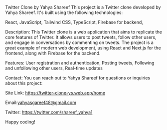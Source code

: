 
Twitter Clone by Yahya Shareef
This project is a Twitter clone developed by Yahya Shareef. It's built using the following technologies:

React,
JavaScript,
Tailwind CSS,
TypeScript,
Firebase for backend,

Description:
 This Twitter clone is a web application that aims to replicate the core features of Twitter. It allows users to post tweets, follow other users, and engage in conversations by commenting on tweets. The project is a great example of modern web development, using React and Next.js for the frontend, along with Firebase for the backend.

Features: 
User registration and authentication,
Posting tweets,
Following and unfollowing other users,
Real-time updates

Contact:
You can reach out to Yahya Shareef for questions or inquiries about this project:

Site Link: https://twitter-clone-ys.web.app/home

Email:yahyasgareef48@gmail.com

Twitter: https://twitter.com/shareef_yahya1

Happy coding!
